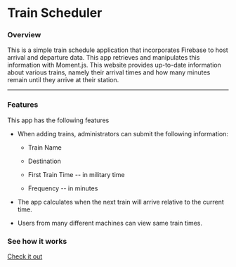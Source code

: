 # Train Scheduler


### Overview

This is a simple train schedule application that incorporates Firebase to host arrival and departure data. This app retrieves and manipulates this information with Moment.js. This website provides up-to-date information about various trains, namely their arrival times and how many minutes remain until they arrive at their station.

- - -

### Features

This app has the following features
  
  * When adding trains, administrators can submit the following information:
    
    * Train Name
    
    * Destination 
    
    * First Train Time -- in military time
    
    * Frequency -- in minutes
  
  * The app calculates when the next train will arrive relative to the current time.
  
  * Users from many different machines can view same train times.
  
  

### See how it works

[Check it out]( https://pmutunga.github.io/Trainschedule/)


